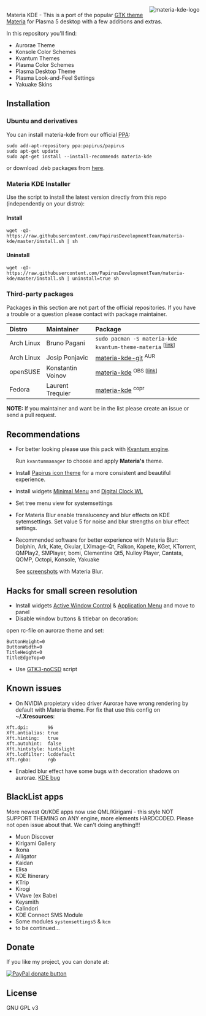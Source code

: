 <img src="https://raw.githubusercontent.com/PapirusDevelopmentTeam/materia-kde/master/logo.png" alt="materia-kde-logo" align="right" />

Materia KDE - This is a port of the popular [GTK theme Materia](https://github.com/nana-4/materia-theme) for Plasma 5 desktop with a few additions and extras.

In this repository you'll find:

- Aurorae Theme
- Konsole Color Schemes
- Kvantum Themes
- Plasma Color Schemes
- Plasma Desktop Theme
- Plasma Look-and-Feel Settings
- Yakuake Skins

## Installation

### Ubuntu and derivatives

You can install materia-kde from our official [PPA](https://launchpad.net/~papirus/+archive/ubuntu/papirus):

```
sudo add-apt-repository ppa:papirus/papirus
sudo apt-get update
sudo apt-get install --install-recommends materia-kde
```

or download .deb packages from [here](https://launchpad.net/~papirus/+archive/ubuntu/papirus/+packages?field.name_filter=materia-kde).

### Materia KDE Installer

Use the script to install the latest version directly from this repo (independently on your distro):

#### Install

```
wget -qO- https://raw.githubusercontent.com/PapirusDevelopmentTeam/materia-kde/master/install.sh | sh
```

#### Uninstall

```
wget -qO- https://raw.githubusercontent.com/PapirusDevelopmentTeam/materia-kde/master/install.sh | uninstall=true sh
```

### Third-party packages

Packages in this section are not part of the official repositories. If you have a trouble or a question please contact with package maintainer.

| **Distro** | **Maintainer** | **Package** |
|:-----------|:---------------|:------------|
| Arch Linux | Bruno Pagani | `sudo pacman -S materia-kde kvantum-theme-materia` <sup>[[link](https://www.archlinux.org/packages/community/any/materia-kde/)]</sup> |
| Arch Linux | Josip Ponjavic | [materia-kde-git](https://aur.archlinux.org/packages/materia-kde-git) <sup>AUR</sup> |
| openSUSE   | Konstantin Voinov | [materia-kde](https://software.opensuse.org/download.html?project=home:kill_it&package=materia-kde) <sup>OBS [[link](https://build.opensuse.org/package/show/home:kill_it/materia-kde)]</sub> |
| Fedora     | Laurent Trequier | [materia-kde](https://copr.fedorainfracloud.org/coprs/tcg/themes/) <sup>copr</sup> |

**NOTE:** If you maintainer and want be in the list please create an issue or send a pull request.

## Recommendations

- For better looking please use this pack with [Kvantum engine](https://github.com/tsujan/Kvantum/tree/master/Kvantum).

  Run `kvantummanager` to choose and apply **Materia's** theme.

- Install [Papirus icon theme](https://github.com/PapirusDevelopmentTeam/papirus-icon-theme) for a more consistent and beautiful experience.

- Install widgets [Minimal Menu](https://www.opendesktop.org/p/1275285/) and [Digital Clock WL](https://www.opendesktop.org/p/1311422/)

- Set tree menu view for systemsettings

- For Materia Blur enable translucency and blur effects on KDE sytemsettings. Set value 5 for noise and blur strengths on blur effect settings.

- Recommended software for better experience with Materia Blur: Dolphin, Ark, Kate, Okular, LXImage-Qt, Falkon, Kopete, KGet, KTorrent, QMPlay2, SMPlayer, bomi, Clementine Qt5, Nulloy Player, Cantata, QOMP, Octopi, Konsole, Yakuake

  See [screenshots](https://github.com/PapirusDevelopmentTeam/materia-kde/wiki/Screenshots#materia-blur) with Materia Blur.

## Hacks for small screen resolution

- Install widgets [Active Window Control](https://www.opendesktop.org/p/998910/) & [Application Menu](https://cgit.kde.org/plasma-workspace.git/tree/applets/appmenu) and move to panel
- Disable window buttons & titlebar on decoration:

open rc-file on aurorae theme and set:
```
ButtonHeight=0
ButtonWidth=0
TitleHeight=0
TitleEdgeTop=0
```
- Use [GTK3-noCSD](https://github.com/PCMan/gtk3-nocsd) script 

## Known issues

- On NVIDIA propietary video driver Aurorae have wrong rendering by default with Materia theme. For fix that use this config on **~/.Xresources**:

```
Xft.dpi:       96
Xft.antialias: true
Xft.hinting:   true
Xft.autohint:  false
Xft.hintstyle: hintslight
Xft.lcdfilter: lcddefault
Xft.rgba:      rgb 
```

- Enabled blur effect have some bugs with decoration shadows on aurorae. [KDE bug](https://bugs.kde.org/show_bug.cgi?id=395725)

## BlackList apps
More newest Qt/KDE apps now use QML/Kirigami - this style NOT SUPPORT THEMING on ANY engine, more elements HARDCODED. Please not open issue about that. We can't doing anything!!!
- Muon Discover
- Kirigami Gallery
- Ikona
- Alligator
- Kaidan
- Elisa
- KDE Itinerary
- KTrip
- Kirogi
- VVave (ex Babe)
- Keysmith
- Calindori
- KDE Connect SMS Module
- Some modules `systemsettings5` & `kcm`
- to be continued...

## Donate

If you like my project, you can donate at:

<span class="paypal"><a href="https://www.paypal.me/varlesh" title="Donate to this project using Paypal"><img src="https://www.paypalobjects.com/webstatic/mktg/Logo/pp-logo-100px.png" alt="PayPal donate button" /></a></span>

## License

GNU GPL v3
